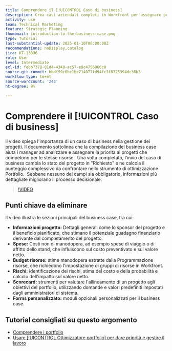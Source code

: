 ```yaml
---
title: Comprendere il [!UICONTROL Caso di business]
description: Crea casi aziendali completi in Workfront per assegnare priorità ai progetti includendo informazioni dettagliate sui progetti, spese, analisi dei rischi e della manodopera, scorecard e moduli personalizzati per una gestione informata del portfolio.
activity: use
team: Technical Marketing
feature: Strategic Planning
thumbnail: introduction-to-the-business-case.png
type: Tutorial
last-substantial-update: 2025-01-10T00:00:00Z
recommendations: noDisplay,catalog
jira: KT-13836
role: User
level: Intermediate
exl-id: febb7378-81d4-4348-ac57-e9c4756966c0
source-git-commit: bbdf99c6bc1be714077fd94fc3f8325394de36b3
workflow-type: tm+mt
source-wordcount: '243'
ht-degree: 9%

---
```


# Comprendere il [!UICONTROL Caso di business]

Il video spiega l&#39;importanza di un caso di business nella gestione dei progetti. Il documento sottolinea che la compilazione del business case aiuta i manager ad analizzare e assegnare la priorità ai progetti che competono per le stesse risorse. &#x200B; Una volta completato, l’invio del caso di business cambia lo stato del progetto in &quot;Richiesto&quot; e ne calcola il punteggio complessivo da confrontare nello strumento di ottimizzazione Portfolio. &#x200B; Sebbene nessuno dei campi sia obbligatorio, informazioni più dettagliate migliorano il processo decisionale. &#x200B;

>[!VIDEO](https://video.tv.adobe.com/v/3442843/?quality=12&learn=on&enablevpops=1)

## Punti chiave da eliminare

Il video illustra le sezioni principali del business case, tra cui:

* **Informazioni progetto:** Dettagli generali come lo sponsor del progetto e il beneficio pianificato, che stimano il potenziale guadagno finanziario derivante dal completamento del progetto. &#x200B;
* **Spese:** Costi non di manodopera, ad esempio spese di viaggio o di affitto dello stand, che influiscono sul costo preventivato e sul valore netto. &#x200B;
* **Budget risorse:** stime manodopera estratte dalla Programmazione risorse, che richiedono l&#39;impostazione di gruppi di risorse in Workfront. &#x200B;
* **Rischi:** identificazione dei rischi, stima del costo e della probabilità e calcolo dell&#39;impatto sul valore netto. &#x200B;
* **Scorecard:** strumenti per valutare l&#39;allineamento di un progetto agli obiettivi del portfolio, utilizzando domande e valori predefiniti impostati dagli amministratori di sistema. &#x200B;
* **Forms personalizzato:** moduli opzionali personalizzati per il business case. &#x200B;


## Tutorial consigliati su questo argomento

* [Comprendere i portfolio](/help/portfolios-and-programs/overview-of-adobe-workfront-portfolios.md)
* [Usare [!UICONTROL Ottimizzatore portfolio] per dare priorità e gestire il lavoro](/help/portfolios-and-programs/prioritize-and-manage-work-with-portfolios.md)
